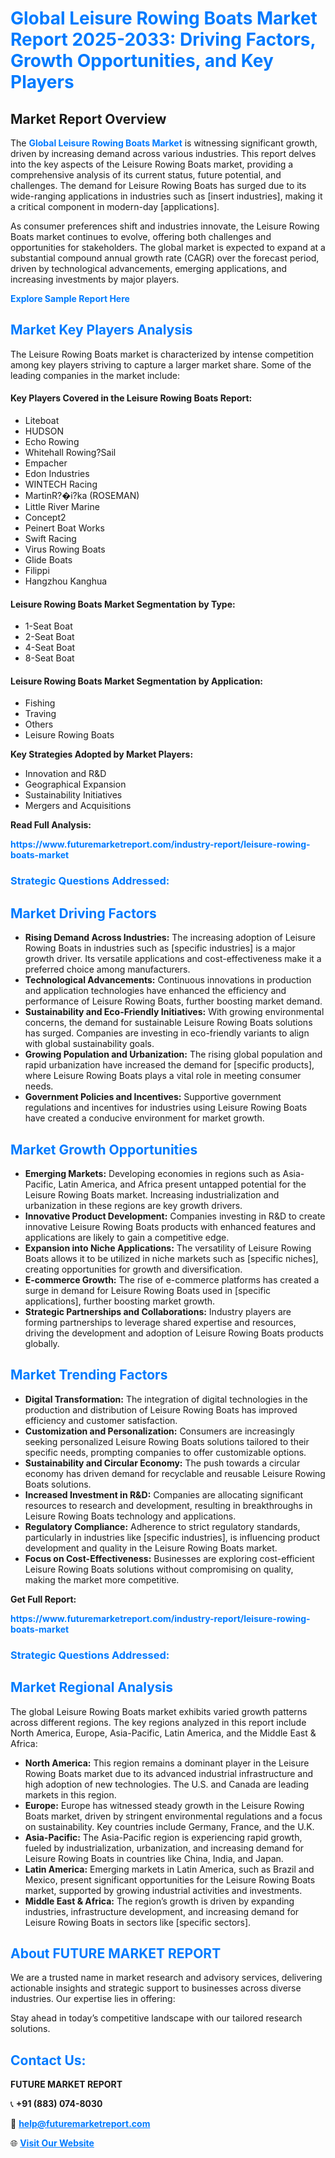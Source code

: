 <h1 style="color: #007BFF;">Global Leisure Rowing Boats Market Report 2025-2033: Driving Factors, Growth Opportunities, and Key Players</h1>

<section id="overview">
<h2>Market Report Overview</h2>
<p>The <a href="https://www.futuremarketreport.com/industry-report/leisure-rowing-boats-market" style="color: #007BFF; text-decoration: none;"><strong>Global Leisure Rowing Boats Market</strong></a> is witnessing significant growth, driven by increasing demand across various industries. This report delves into the key aspects of the Leisure Rowing Boats market, providing a comprehensive analysis of its current status, future potential, and challenges. The demand for Leisure Rowing Boats has surged due to its wide-ranging applications in industries such as [insert industries], making it a critical component in modern-day [applications].</p>
<p>As consumer preferences shift and industries innovate, the Leisure Rowing Boats market continues to evolve, offering both challenges and opportunities for stakeholders. The global market is expected to expand at a substantial compound annual growth rate (CAGR) over the forecast period, driven by technological advancements, emerging applications, and increasing investments by major players.</p>
</section>

<section id="overview">
<p><a href="https://www.futuremarketreport.com/request-sample/reportId=127820" style="color: #007BFF; text-decoration: none;"><strong>Explore Sample Report Here</strong></a></p>
</section>

<section id="key-players">
<h2 style="color: #007BFF;">Market Key Players Analysis</h2>
<p>The Leisure Rowing Boats market is characterized by intense competition among key players striving to capture a larger market share. Some of the leading companies in the market include:</p>
<h4>Key Players Covered in the Leisure Rowing Boats Report:</h4>
<ul><li>Liteboat</li><li>HUDSON</li><li>Echo Rowing</li><li>Whitehall Rowing?Sail</li><li>Empacher</li><li>Edon Industries</li><li>WINTECH Racing</li><li>MartinR?�i?ka (ROSEMAN)</li><li>Little River Marine</li><li>Concept2</li><li>Peinert Boat Works</li><li>Swift Racing</li><li>Virus Rowing Boats</li><li>Glide Boats</li><li>Filippi</li><li>Hangzhou Kanghua</li></ul>
<h4>Leisure Rowing Boats Market Segmentation by Type:</h4>
<ul><li>1-Seat Boat</li><li>2-Seat Boat</li><li>4-Seat Boat</li><li>8-Seat Boat</li></ul>

<h4>Leisure Rowing Boats Market Segmentation by Application:</h4>
<ul><li>Fishing</li><li>Traving</li><li>Others</li><li>Leisure Rowing Boats</li></ul>
<p><strong>Key Strategies Adopted by Market Players:</strong></p>
<ul>
<li>Innovation and R&D</li>
<li>Geographical Expansion</li>
<li>Sustainability Initiatives</li>
<li>Mergers and Acquisitions</li>
</ul>
</section>

<section>
<p><strong>Read Full Analysis: </strong></p><a href="https://www.futuremarketreport.com/industry-report/leisure-rowing-boats-market" style="color: #007BFF; text-decoration: none;"><strong>https://www.futuremarketreport.com/industry-report/leisure-rowing-boats-market</strong></a>
<h3 style="color: #007BFF;">Strategic Questions Addressed:</h3>
</section>

<section id="driving-factors">
<h2 style="color: #007BFF;">Market Driving Factors</h2>
<ul>
<li><strong>Rising Demand Across Industries:</strong> The increasing adoption of Leisure Rowing Boats in industries such as [specific industries] is a major growth driver. Its versatile applications and cost-effectiveness make it a preferred choice among manufacturers.</li>
<li><strong>Technological Advancements:</strong> Continuous innovations in production and application technologies have enhanced the efficiency and performance of Leisure Rowing Boats, further boosting market demand.</li>
<li><strong>Sustainability and Eco-Friendly Initiatives:</strong> With growing environmental concerns, the demand for sustainable Leisure Rowing Boats solutions has surged. Companies are investing in eco-friendly variants to align with global sustainability goals.</li>
<li><strong>Growing Population and Urbanization:</strong> The rising global population and rapid urbanization have increased the demand for [specific products], where Leisure Rowing Boats plays a vital role in meeting consumer needs.</li>
<li><strong>Government Policies and Incentives:</strong> Supportive government regulations and incentives for industries using Leisure Rowing Boats have created a conducive environment for market growth.</li>
</ul>
</section>

<section id="growth-opportunities">
<h2 style="color: #007BFF;">Market Growth Opportunities</h2>
<ul>
<li><strong>Emerging Markets:</strong> Developing economies in regions such as Asia-Pacific, Latin America, and Africa present untapped potential for the Leisure Rowing Boats market. Increasing industrialization and urbanization in these regions are key growth drivers.</li>
<li><strong>Innovative Product Development:</strong> Companies investing in R&D to create innovative Leisure Rowing Boats products with enhanced features and applications are likely to gain a competitive edge.</li>
<li><strong>Expansion into Niche Applications:</strong> The versatility of Leisure Rowing Boats allows it to be utilized in niche markets such as [specific niches], creating opportunities for growth and diversification.</li>
<li><strong>E-commerce Growth:</strong> The rise of e-commerce platforms has created a surge in demand for Leisure Rowing Boats used in [specific applications], further boosting market growth.</li>
<li><strong>Strategic Partnerships and Collaborations:</strong> Industry players are forming partnerships to leverage shared expertise and resources, driving the development and adoption of Leisure Rowing Boats products globally.</li>
</ul>
</section>

<section id="trending-factors">
<h2 style="color: #007BFF;">Market Trending Factors</h2>
<ul>
<li><strong>Digital Transformation:</strong> The integration of digital technologies in the production and distribution of Leisure Rowing Boats has improved efficiency and customer satisfaction.</li>
<li><strong>Customization and Personalization:</strong> Consumers are increasingly seeking personalized Leisure Rowing Boats solutions tailored to their specific needs, prompting companies to offer customizable options.</li>
<li><strong>Sustainability and Circular Economy:</strong> The push towards a circular economy has driven demand for recyclable and reusable Leisure Rowing Boats solutions.</li>
<li><strong>Increased Investment in R&D:</strong> Companies are allocating significant resources to research and development, resulting in breakthroughs in Leisure Rowing Boats technology and applications.</li>
<li><strong>Regulatory Compliance:</strong> Adherence to strict regulatory standards, particularly in industries like [specific industries], is influencing product development and quality in the Leisure Rowing Boats market.</li>
<li><strong>Focus on Cost-Effectiveness:</strong> Businesses are exploring cost-efficient Leisure Rowing Boats solutions without compromising on quality, making the market more competitive.</li>
</ul>
</section>

<section>
<p><strong>Get Full Report: </strong></p><a href="https://www.futuremarketreport.com/industry-report/leisure-rowing-boats-market" style="color: #007BFF; text-decoration: none;"><strong>https://www.futuremarketreport.com/industry-report/leisure-rowing-boats-market</strong></a>
<h3 style="color: #007BFF;">Strategic Questions Addressed:</h3>
</section>


<section id="regional-analysis">
<h2 style="color: #007BFF;">Market Regional Analysis</h2>
<p>The global Leisure Rowing Boats market exhibits varied growth patterns across different regions. The key regions analyzed in this report include North America, Europe, Asia-Pacific, Latin America, and the Middle East & Africa:</p>
<ul>
<li><strong>North America:</strong> This region remains a dominant player in the Leisure Rowing Boats market due to its advanced industrial infrastructure and high adoption of new technologies. The U.S. and Canada are leading markets in this region.</li>
<li><strong>Europe:</strong> Europe has witnessed steady growth in the Leisure Rowing Boats market, driven by stringent environmental regulations and a focus on sustainability. Key countries include Germany, France, and the U.K.</li>
<li><strong>Asia-Pacific:</strong> The Asia-Pacific region is experiencing rapid growth, fueled by industrialization, urbanization, and increasing demand for Leisure Rowing Boats in countries like China, India, and Japan.</li>
<li><strong>Latin America:</strong> Emerging markets in Latin America, such as Brazil and Mexico, present significant opportunities for the Leisure Rowing Boats market, supported by growing industrial activities and investments.</li>
<li><strong>Middle East & Africa:</strong> The region’s growth is driven by expanding industries, infrastructure development, and increasing demand for Leisure Rowing Boats in sectors like [specific sectors].</li>
</ul>
</section>

<footer>
<h2 style="color: #007BFF;">About FUTURE MARKET REPORT</h2>
<p>We are a trusted name in market research and advisory services, delivering actionable insights and strategic support to businesses across diverse industries. Our expertise lies in offering:</p>

<p>Stay ahead in today’s competitive landscape with our tailored research solutions.</p>

<h2 style="color: #007BFF;">Contact Us:</h2>
<p><strong>FUTURE MARKET REPORT</strong></p>
<p>📞 <strong>+91 (883) 074-8030</strong></p>
<p>📧 <strong><a href="mailto:help@futuremarketreport.com" style="color: #007BFF;">help@futuremarketreport.com</a></strong></p>
<p>🌐 <strong><a href="https://www.futuremarketreport.com/" style="color: #007BFF;">Visit Our Website</a></strong></p>
</footer>